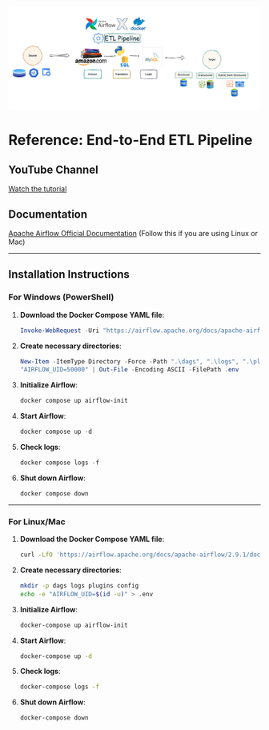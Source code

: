 ![ETL Pipeline](images/pipeline_design.png)

# Reference: End-to-End ETL Pipeline

## YouTube Channel
[Watch the tutorial](https://www.youtube.com/watch?v=3xyoM28B40Y&t=10s)

## Documentation
[Apache Airflow Official Documentation](https://airflow.apache.org/docs/apache-airflow/stable/howto/docker-compose/index.html) (Follow this if you are using Linux or Mac)

---

## Installation Instructions

### For Windows (PowerShell)

1. **Download the Docker Compose YAML file**:
   ```powershell
   Invoke-WebRequest -Uri "https://airflow.apache.org/docs/apache-airflow/2.9.1/docker-compose.yaml" -OutFile "docker-compose.yaml"
   ```

2. **Create necessary directories**:
   ```powershell
   New-Item -ItemType Directory -Force -Path ".\dags", ".\logs", ".\plugins", ".\config"
   "AIRFLOW_UID=50000" | Out-File -Encoding ASCII -FilePath .env
   ```

3. **Initialize Airflow**:
   ```powershell
   docker compose up airflow-init
   ```

4. **Start Airflow**:
   ```powershell
   docker compose up -d
   ```

5. **Check logs**:
   ```powershell
   docker compose logs -f
   ```

6. **Shut down Airflow**:
   ```powershell
   docker compose down
   ```

---

### For Linux/Mac

1. **Download the Docker Compose YAML file**:
   ```bash
   curl -LfO 'https://airflow.apache.org/docs/apache-airflow/2.9.1/docker-compose.yaml'
   ```

2. **Create necessary directories**:
   ```bash
   mkdir -p dags logs plugins config
   echo -e "AIRFLOW_UID=$(id -u)" > .env
   ```

3. **Initialize Airflow**:
   ```bash
   docker-compose up airflow-init
   ```

4. **Start Airflow**:
   ```bash
   docker-compose up -d
   ```

5. **Check logs**:
   ```bash
   docker-compose logs -f
   ```

6. **Shut down Airflow**:
   ```bash
   docker-compose down
   ```